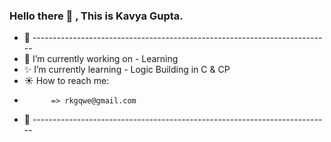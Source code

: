 ### Hello there 👋 , This is Kavya Gupta.
+ 🌠 --------------------------------------------------------------------------
+ 🌟 I’m currently working on - Learning
+ ✨ I’m currently learning - Logic Building in C & CP
+ ☀️ How to reach me:
+           => rkgqwe@gmail.com
+ 🙌 --------------------------------------------------------------------------

<!--
**Kavya2719/Kavya2719** is a ✨ _special_ ✨ repository because its `README.md` (this file) appears on your GitHub profile.

Here are some ideas to get you started:

- 🔭 I’m currently working on ...
- 🌱 I’m currently learning ...
- 👯 I’m looking to collaborate on ...
- 🤔 I’m looking for help with ...
- 💬 Ask me about ...
- 📫 How to reach me: ...
- 😄 Pronouns: ...
- ⚡ Fun fact: ...
-->
